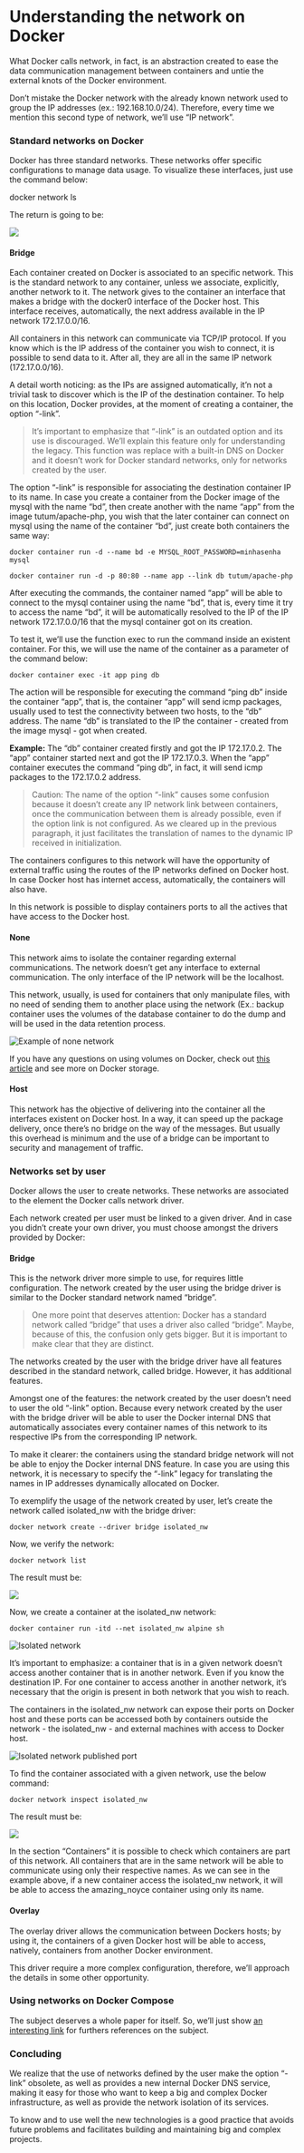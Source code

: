 # Understanding the network on Docker

What Docker calls network, in fact, is an abstraction created to ease the data communication management between containers and untie the external knots of the Docker environment. 

Don’t mistake the Docker network with the already known network used to group the IP addresses (ex.: 192.168.10.0/24). Therefore, every time we mention this second type of network, we’ll use “IP network”. 

### Standard networks on Docker

Docker has three standard networks. These networks offer specific configurations to manage data usage. To visualize these interfaces, just use the command below:

docker network ls

The return is going to be:

![](images/resultado_rede.png)

#### Bridge

Each container created on Docker is associated to an specific network. This is the standard network to any container, unless we associate, explicitly, another network to it. The network gives to the container an interface that makes a bridge with the docker0 interface of the Docker host. This interface receives, automatically, the next address available in the IP network 172.17.0.0/16. 

All containers in this network can communicate via TCP/IP protocol. If you know which is the IP address of the container you wish to connect, it is possible to send data to it. After all, they are all in the same IP network (172.17.0.0/16).

A detail worth noticing: as the IPs are assigned automatically, it’n not a trivial task to discover which is the IP of the destination container. To help on this location, Docker provides, at the moment of creating a container, the option “-link”. 

> It’s important to emphasize that “-link” is an outdated option and its use is discouraged. We’ll explain this feature only for understanding the legacy. This function was replace with a built-in DNS on Docker and it doesn’t work for Docker standard networks, only for networks created by the user. 

The option “-link” is responsible for associating the destination container IP to its name. In case you create a container from the Docker image of the mysql with the name “bd”, then create another with the name “app” from the image tutum/apache-php, you wish that the later container can connect on mysql using the name of the container “bd”, just create both containers the same way:

```
docker container run -d --name bd -e MYSQL_ROOT_PASSWORD=minhasenha mysql

docker container run -d -p 80:80 --name app --link db tutum/apache-php
```

After executing the commands, the container named “app” will be able to connect to the mysql container using the name “bd”, that is, every time it try to access the name “bd”, it will be automatically resolved to the IP of the IP network 172.17.0.0/16 that the mysql container got on its creation. 

To test it, we’ll use the function exec to run the command inside an existent container. For this, we will use the name of the container as a parameter of the command below: 

```
docker container exec -it app ping db
```
The action will be responsible for executing the command “ping db” inside the container “app”, that is, the container “app” will send icmp packages, usually used to test the connectivity between two hosts, to the “db” address. The name “db” is translated to the IP the container - created from the image mysql - got when created. 

**Example:** The “db” container created firstly and got the IP 172.17.0.2. The “app” container started next and got the IP 172.17.0.3. When the “app” container executes the command “ping db”, in fact, it will send icmp packages to the 172.17.0.2 address.

> Caution: The name of the option “-link” causes some confusion because it doesn’t create any IP network link between containers, once the communication between them is already possible, even if the option link is not configured. As we cleared up in the previous paragraph, it just facilitates the translation of names to the dynamic IP received in initialization.

The containers configures to this network will have the opportunity of external traffic using the routes of the IP networks defined on Docker host. In case Docker host has internet access, automatically, the containers will also have. 

In this network is possible to display containers ports to all the actives that have access to the Docker host. 

#### None

This network aims to isolate the container regarding external communications. The network doesn’t get any interface to external communication. The only interface of the IP network will be the localhost. 

This network, usually, is used for containers that only manipulate files, with no need of sending them to another place using the network (Ex.: backup container uses the volumes of the database container to do the dump and will be used in the data retention process. 

![Example of none network](images/rede_none.png)

If you have any questions on using volumes on Docker, check out [this article](https://imasters.com.br/devsecops/entendendo-o-armazenamento-de-dados-docker) and see more on Docker storage.

#### Host

This network has the objective of delivering into the container all the interfaces existent on Docker host. In a way, it can speed up the package delivery, once there’s no bridge on the way of the messages. But usually this overhead is minimum and the use of a bridge can be important to security and management of traffic. 

### Networks set by user

Docker allows the user to create networks. These networks are associated to the element the Docker calls network driver. 

Each network created per user must be linked to a given driver. And in case you didn’t create your own driver, you must choose amongst the drivers provided by Docker:

#### Bridge

This is the network driver more simple to use, for requires little configuration. The network created by the user using the bridge driver is similar to the Docker standard network named “bridge”. 

> One more point that deserves attention: Docker has a standard network called “bridge” that uses a driver also called “bridge”. Maybe, because of this, the confusion only gets bigger. But it is important to make clear that they are distinct. 

The networks created by the user with the bridge driver have all features described in the standard network, called bridge. However, it has additional features. 

Amongst one of the features: the network created by the user doesn’t need to user the old “-link” option. Because every network created by the user with the bridge driver will be able to user the Docker internal DNS that automatically associates every container names of this network to its respective IPs from the corresponding IP network. 

To make it clearer: the containers using the standard bridge network will not be able to enjoy the Docker internal DNS feature. In case you are using this network, it is necessary to specify the “-link” legacy for translating the names in IP addresses dynamically allocated on Docker. 

To exemplify the usage of the network created by user, let’s create the network called isolated_nw with the bridge driver:

```
docker network create --driver bridge isolated_nw
```
Now, we verify the network:

```
docker network list
```
The result must be:

![](images/resultado_rede2.png)

Now, we create a container at the isolated_nw network:

```
docker container run -itd --net isolated_nw alpine sh
```

![Isolated network](images/bridge_network.png)

It’s important to emphasize: a container that is in a given network doesn’t access another container that is in another network. Even if you know the destination IP. For one container to access another in another network, it’s necessary that the origin is present in both network that you wish to reach. 

The containers in the isolated_nw network can expose their ports on Docker host and these ports can be accessed both by containers outside the network - the isolated_nw - and external machines with access to Docker host. 

![Isolated network published port](images/network_access.png)

To find the container associated with a given network, use the below command:

```
docker network inspect isolated_nw
```

The result must be:

![](images/resultado_rede3.png)

In the section “Containers” it is possible to check which containers are part of this network. All containers that are in the same network will be able to communicate using only their respective names. As we can see in the example above, if a new container access the isolated_nw network, it will be able to access the amazing_noyce container using only its name.

#### Overlay

The overlay driver allows the communication between Dockers hosts; by using it, the containers of a given Docker host will be able to access, natively, containers from another Docker environment. 

This driver require a more complex configuration, therefore, we’ll approach the details in some other opportunity.

### Using networks on Docker Compose

The subject deserves a whole paper for itself. So, we’ll just show [an interesting link](https://docs.docker.com/compose/networking/) for furthers references on the subject. 

### Concluding

We realize that the use of networks defined by the user make the option “-link” obsolete, as well as provides a new internal Docker DNS service, making it easy for those who want to keep a big and complex Docker infrastructure, as well as provide the network isolation of its services.   

To know and to use well the new technologies is a good practice that avoids future problems and facilitates building and maintaining big and complex projects. 
